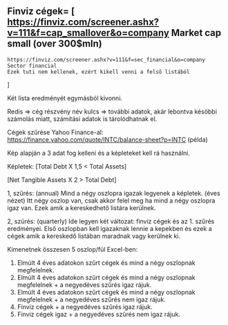 Finviz cégek=
[
    https://finviz.com/screener.ashx?v=111&f=cap_smallover&o=company
    Market cap small (over 300$mln)
-
    https://finviz.com/screener.ashx?v=111&f=sec_financial&o=company
    Sector financial
    Ezek tuti nem kellenek, ezért kikell venni a felső listából
]

Két lista eredményét egymásból kivonni.

Redis => cég részvény név kulcs => 
    további adatok, akár lebontva késöbbi számolás miatt, számítási adatok is tárolódhatnak el.

Cégek szűrése Yahoo Finance-al:
https://finance.yahoo.com/quote/INTC/balance-sheet?p=INTC (példa)

Kép alapján a 3 adat fog kelleni és a képleteket kell rá használni. 

Képletek:
[Total Debt X 1,5 < Total Assets]

[Net Tangible Assets X 2 > Total Debt]

1, szűrés: (annual)
Mind a négy oszlopra igazak legyenek a képletek. (éves nézet)
Itt négy oszlop van, csak akkor felel meg ha mind a négy oszlopra igaz van.
Ezek amik a kereskedhető listára kerülnek.

2, szürés: (quarterly)
Ide legyen két változat: finviz cégek és az 1. szűrés eredményei.
Első oszlopban kell igazaknak lennie a kepekben és ezek a cégek amik a kereskedő listában maradnak vagy kerülnek ki.

Kimenetnek összesen 5 oszlop/fül Excel-ben:

1. Elmúlt 4 éves adatokon szűrt cégek és mind a négy oszlopnak megfelelnek.
2. Elmúlt 4 éves adatokon szűrt cégek és mind a négy oszlopnak megfelelnek + a negyedéves szűrés igaz rájuk.
3. Elmúlt 4 éves adatokon szűrt cégek és mind a négy oszlopnak megfelelnek + a negyedéves szűrés nem igaz rájuk.
4. Finviz cégek + a negyedéves szűrés igaz rájuk.
5. Finviz cégek igaz + a negyedéves szűrés nem igaz rájuk.